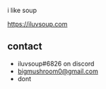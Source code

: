 i like soup

https://iluvsoup.com

## contact
- iluvsoup#6826 on discord
- bigmushroom0@gmail.com
- dont
